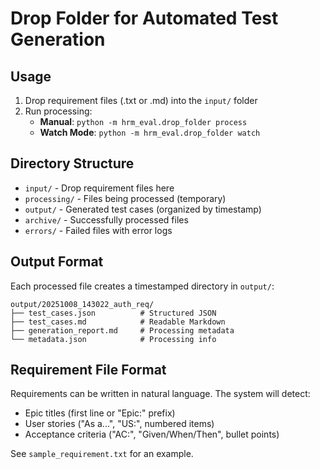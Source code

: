 # Drop Folder for Automated Test Generation

## Usage

1. Drop requirement files (.txt or .md) into the `input/` folder
2. Run processing:
   - **Manual**: `python -m hrm_eval.drop_folder process`
   - **Watch Mode**: `python -m hrm_eval.drop_folder watch`

## Directory Structure

- `input/` - Drop requirement files here
- `processing/` - Files being processed (temporary)
- `output/` - Generated test cases (organized by timestamp)
- `archive/` - Successfully processed files
- `errors/` - Failed files with error logs

## Output Format

Each processed file creates a timestamped directory in `output/`:
```
output/20251008_143022_auth_req/
├── test_cases.json          # Structured JSON
├── test_cases.md            # Readable Markdown
├── generation_report.md     # Processing metadata
└── metadata.json            # Processing info
```

## Requirement File Format

Requirements can be written in natural language. The system will detect:
- Epic titles (first line or "Epic:" prefix)
- User stories ("As a...", "US:", numbered items)
- Acceptance criteria ("AC:", "Given/When/Then", bullet points)

See `sample_requirement.txt` for an example.
